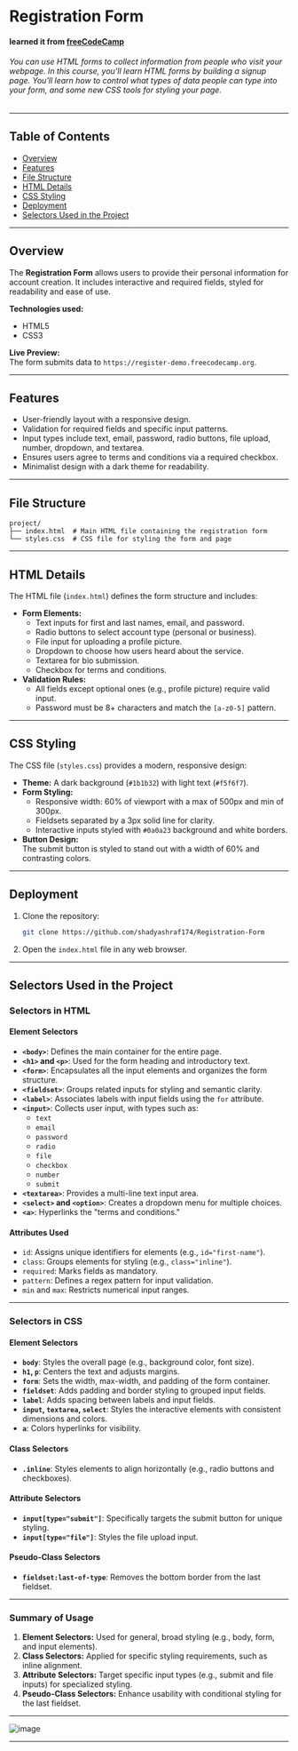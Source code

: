 # Registration Form
#### learned it from [freeCodeCamp](https://www.freecodecamp.org/)
###### You can use HTML forms to collect information from people who visit your webpage. In this course, you'll learn HTML forms by building a signup page. You'll learn how to control what types of data people can type into your form, and some new CSS tools for styling your page.
---

## Table of Contents
- [Overview](#overview)
- [Features](#features)
- [File Structure](#file-structure)
- [HTML Details](#html-details)
- [CSS Styling](#css-styling)
- [Deployment](#deployment)
- [Selectors Used in the Project](#Selectors-Used-in-the-Project)

---

## Overview
The **Registration Form** allows users to provide their personal information for account creation. It includes interactive and required fields, styled for readability and ease of use.

**Technologies used:**
- HTML5
- CSS3

**Live Preview:**  
The form submits data to `https://register-demo.freecodecamp.org`.

---

## Features
- User-friendly layout with a responsive design.
- Validation for required fields and specific input patterns.
- Input types include text, email, password, radio buttons, file upload, number, dropdown, and textarea.
- Ensures users agree to terms and conditions via a required checkbox.
- Minimalist design with a dark theme for readability.

---

## File Structure
```
project/
├── index.html  # Main HTML file containing the registration form
└── styles.css  # CSS file for styling the form and page
```

---

## HTML Details
The HTML file (`index.html`) defines the form structure and includes:
- **Form Elements:**
  - Text inputs for first and last names, email, and password.
  - Radio buttons to select account type (personal or business).
  - File input for uploading a profile picture.
  - Dropdown to choose how users heard about the service.
  - Textarea for bio submission.
  - Checkbox for terms and conditions.
- **Validation Rules:**
  - All fields except optional ones (e.g., profile picture) require valid input.
  - Password must be 8+ characters and match the `[a-z0-5]` pattern.

---

## CSS Styling
The CSS file (`styles.css`) provides a modern, responsive design:
- **Theme:** A dark background (`#1b1b32`) with light text (`#f5f6f7`).
- **Form Styling:**
  - Responsive width: 60% of viewport with a max of 500px and min of 300px.
  - Fieldsets separated by a 3px solid line for clarity.
  - Interactive inputs styled with `#0a0a23` background and white borders.
- **Button Design:**  
  The submit button is styled to stand out with a width of 60% and contrasting colors.

---

## Deployment
1. Clone the repository:
   ```bash
   git clone https://github.com/shadyashraf174/Registration-Form
   ```
2. Open the `index.html` file in any web browser.

---

## Selectors Used in the Project


### **Selectors in HTML**

#### **Element Selectors**
- **`<body>`**: Defines the main container for the entire page.
- **`<h1>` and `<p>`**: Used for the form heading and introductory text.
- **`<form>`**: Encapsulates all the input elements and organizes the form structure.
- **`<fieldset>`**: Groups related inputs for styling and semantic clarity.
- **`<label>`**: Associates labels with input fields using the `for` attribute.
- **`<input>`**: Collects user input, with types such as:
  - `text`
  - `email`
  - `password`
  - `radio`
  - `file`
  - `checkbox`
  - `number`
  - `submit`
- **`<textarea>`**: Provides a multi-line text input area.
- **`<select>` and `<option>`**: Creates a dropdown menu for multiple choices.
- **`<a>`**: Hyperlinks the "terms and conditions."

#### **Attributes Used**
- `id`: Assigns unique identifiers for elements (e.g., `id="first-name"`).
- `class`: Groups elements for styling (e.g., `class="inline"`).
- `required`: Marks fields as mandatory.
- `pattern`: Defines a regex pattern for input validation.
- `min` and `max`: Restricts numerical input ranges.

---

### **Selectors in CSS**

#### **Element Selectors**
- **`body`**: Styles the overall page (e.g., background color, font size).
- **`h1`, `p`**: Centers the text and adjusts margins.
- **`form`**: Sets the width, max-width, and padding of the form container.
- **`fieldset`**: Adds padding and border styling to grouped input fields.
- **`label`**: Adds spacing between labels and input fields.
- **`input`, `textarea`, `select`**: Styles the interactive elements with consistent dimensions and colors.
- **`a`**: Colors hyperlinks for visibility.

#### **Class Selectors**
- **`.inline`**: Styles elements to align horizontally (e.g., radio buttons and checkboxes).

#### **Attribute Selectors**
- **`input[type="submit"]`**: Specifically targets the submit button for unique styling.
- **`input[type="file"]`**: Styles the file upload input.

#### **Pseudo-Class Selectors**
- **`fieldset:last-of-type`**: Removes the bottom border from the last fieldset.

---

### Summary of Usage
1. **Element Selectors:** Used for general, broad styling (e.g., body, form, and input elements).
2. **Class Selectors:** Applied for specific styling requirements, such as inline alignment.
3. **Attribute Selectors:** Target specific input types (e.g., submit and file inputs) for specialized styling.
4. **Pseudo-Class Selectors:** Enhance usability with conditional styling for the last fieldset. 

---

![image](https://github.com/user-attachments/assets/6af3917d-ad89-4354-94e2-bb9c906dc94f)

---
